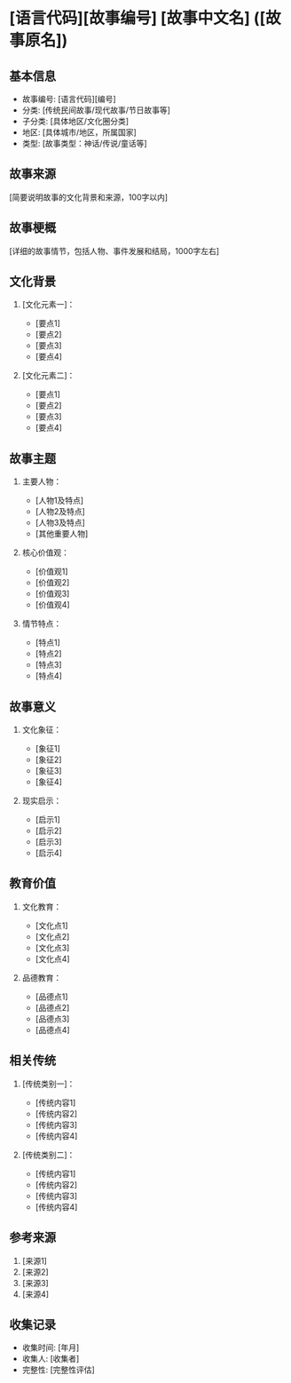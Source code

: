 # [语言代码][故事编号] [故事中文名] ([故事原名])

## 基本信息
- 故事编号: [语言代码][编号]
- 分类: [传统民间故事/现代故事/节日故事等]
- 子分类: [具体地区/文化圈分类]
- 地区: [具体城市/地区，所属国家]
- 类型: [故事类型：神话/传说/童话等]

## 故事来源
[简要说明故事的文化背景和来源，100字以内]

## 故事梗概
[详细的故事情节，包括人物、事件发展和结局，1000字左右]

## 文化背景
1. [文化元素一]：
   - [要点1]
   - [要点2]
   - [要点3]
   - [要点4]

2. [文化元素二]：
   - [要点1]
   - [要点2]
   - [要点3]
   - [要点4]

## 故事主题
1. 主要人物：
   - [人物1及特点]
   - [人物2及特点]
   - [人物3及特点]
   - [其他重要人物]

2. 核心价值观：
   - [价值观1]
   - [价值观2]
   - [价值观3]
   - [价值观4]

3. 情节特点：
   - [特点1]
   - [特点2]
   - [特点3]
   - [特点4]

## 故事意义
1. 文化象征：
   - [象征1]
   - [象征2]
   - [象征3]
   - [象征4]

2. 现实启示：
   - [启示1]
   - [启示2]
   - [启示3]
   - [启示4]

## 教育价值
1. 文化教育：
   - [文化点1]
   - [文化点2]
   - [文化点3]
   - [文化点4]

2. 品德教育：
   - [品德点1]
   - [品德点2]
   - [品德点3]
   - [品德点4]

## 相关传统
1. [传统类别一]：
   - [传统内容1]
   - [传统内容2]
   - [传统内容3]
   - [传统内容4]

2. [传统类别二]：
   - [传统内容1]
   - [传统内容2]
   - [传统内容3]
   - [传统内容4]

## 参考来源
1. [来源1]
2. [来源2]
3. [来源3]
4. [来源4]

## 收集记录
- 收集时间: [年月]
- 收集人: [收集者]
- 完整性: [完整性评估] 